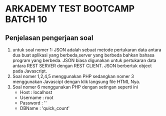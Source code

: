 # ARKADEMY TEST BOOTCAMP BATCH 10

## Penjelasan pengerjaan soal

1. untuk soal nomer 1: JSON adalah sebuat metode pertukaran data antara dua buat aplikasi yang berbeda,server yang berbeda bahkan bahasa program yang berbeda. JSON biasa digunakan untuk pertukaran data antara REST SERVER dengan REST CLIENT. JSON berbertuk object pada Javascript.
2. Soal nomer 1,2,4,5 menggunakan PHP sedangkan nomer 3 menggunakan Javascipt dengan klik langsung file HTML Nya.
3. Soal nomer 6 menggunakan PHP dengan setingan seperti ini
	- Host     : localhost
	- Username : root
	- Password : ''
	- DBName   : 'quick_count'
